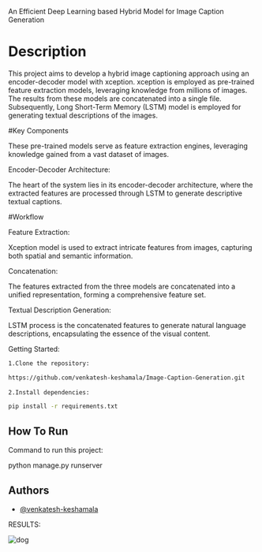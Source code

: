 An Efficient Deep Learning based Hybrid Model for
Image Caption Generation


# Description

This project aims to develop a hybrid image captioning approach using an encoder-decoder model with xception. xception is employed as pre-trained feature extraction models, leveraging knowledge from millions of images. The results from these models are concatenated into a single file. Subsequently, Long Short-Term Memory (LSTM) model is employed for generating textual descriptions of the images.

#Key Components


These pre-trained models serve as feature extraction engines, leveraging knowledge gained from a vast dataset of images.

Encoder-Decoder Architecture:

The heart of the system lies in its encoder-decoder architecture, where the extracted features are processed through LSTM to generate descriptive textual captions.

#Workflow

Feature Extraction:

Xception model is used to extract intricate features from images, capturing both spatial and semantic information.

Concatenation:

The features extracted from the three models are concatenated into a unified representation, forming a comprehensive feature set.

Textual Description Generation:

LSTM process is the concatenated features to generate natural language descriptions, encapsulating the essence of the visual content.

Getting Started:

```bash
1.Clone the repository:

https://github.com/venkatesh-keshamala/Image-Caption-Generation.git
 
2.Install dependencies:

pip install -r requirements.txt

```
    
## How To Run
Command to run this project:

python manage.py runserver
## Authors

- [@venkatesh-keshamala](https://www.github.com/venkatesh-keshamala)




RESULTS:

![dog](https://github.com/venkatesh-keshamala/Image-Caption-Generation/assets/116023226/fe623b6b-e78b-47fc-9ed1-2c5836ba1fc3)
